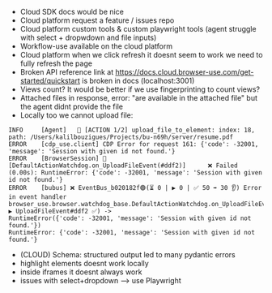 - Cloud SDK docs would be nice
- Cloud platform request a feature / issues repo
- Cloud platform custom tools & custom playwright tools (agent struggle with select + dropwdown and file inputs)
- Workflow-use available on the cloud platform
- Cloud platform when we click refresh it doesnt seem to work we need to fully refresh the page 
- Broken API reference link at https://docs.cloud.browser-use.com/get-started/quickstart is broken in docs (localhost:3001)
- Views count? It would be better if we use fingerprinting to count views?
- Attached files in response, error: "are available in the attached file" but the agent didnt provide the file
- Locally too we cannot upload file: 
```
INFO     [Agent]   🦾 [ACTION 1/2] upload_file_to_element: index: 18, path: /Users/kalilbouzigues/Projects/bu-n69h/server/resume.pdf
ERROR    [cdp_use.client] CDP Error for request 161: {'code': -32001, 'message': 'Session with given id not found.'}
ERROR    [BrowserSession] 🚌 [DefaultActionWatchdog.on_UploadFileEvent(#ddf2)]      ❌ Failed (0.00s): RuntimeError: {'code': -32001, 'message': 'Session with given id not found.'}
ERROR    [bubus] ❌ EventBus_b020182f🟢(⏳ 0 | ▶️ 0 | ✅ 50 ➡️ 30 👂) Error in event handler browser_use.browser.watchdog_base.DefaultActionWatchdog.on_UploadFileEvent(?▶ UploadFileEvent#ddf2 ✅) -> 
RuntimeError({'code': -32001, 'message': 'Session with given id not found.'})
RuntimeError: {'code': -32001, 'message': 'Session with given id not found.'}
```
- (CLOUD) Schema: structured output led to many pydantic errors
- highlight elements doesnt work locally
- inside iframes it doesnt always work
- issues with select+dropdown --> use Playwright
